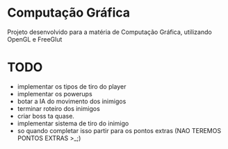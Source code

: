 # Computação Gráfica
Projeto desenvolvido para a matéria de Computação Gráfica, utilizando OpenGL e FreeGlut 


# TODO

- implementar os tipos de tiro do player
- implementar os powerups
- botar a IA do movimento dos inimigos
- terminar roteiro dos inimigos
- criar boss ta quase.
- implementar sistema de tiro do inimigo
- so quando completar isso partir para os pontos extras (NAO TEREMOS PONTOS EXTRAS >_;)